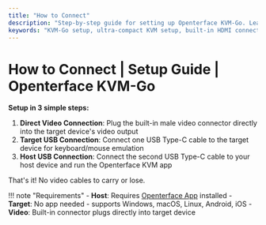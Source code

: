 ```yaml
---
title: "How to Connect"
description: "Step-by-step guide for setting up Openterface KVM-Go. Learn how to connect your host computer and target device with built-in video connectors. Ultra-simple setup with direct plug-in capability."
keywords: "KVM-Go setup, ultra-compact KVM setup, built-in HDMI connection, KVM installation guide, keychain KVM setup, USB KVM connection, headless computer setup, portable KVM setup"
---
```


# **How to Connect** | Setup Guide | Openterface KVM-Go

**Setup in 3 simple steps:**

1. **Direct Video Connection**: Plug the built-in male video connector directly into the target device's video output
2. **Target USB Connection**: Connect one USB Type-C cable to the target device for keyboard/mouse emulation
3. **Host USB Connection**: Connect the second USB Type-C cable to your host device and run the Openterface KVM app

That's it! No video cables to carry or lose.

!!! note "Requirements"
    - **Host**: Requires [Openterface App](/app) installed
    - **Target**: No app needed - supports Windows, macOS, Linux, Android, iOS
    - **Video**: Built-in connector plugs directly into target device